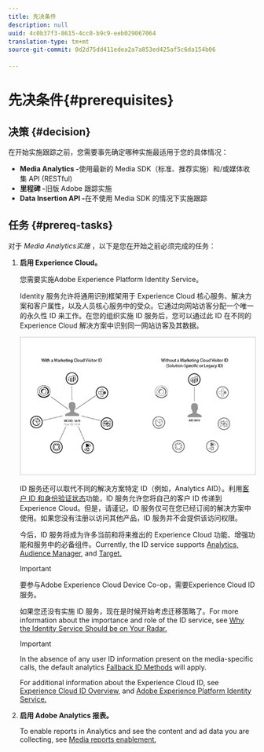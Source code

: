 ```yaml
---
title: 先决条件
description: null
uuid: 4c0b37f3-8615-4cc0-b9c9-eeb029067064
translation-type: tm+mt
source-git-commit: 0d2d75dd411edea2a7a853ed425af5c6da154b06

---
```



# 先决条件{#prerequisites}

## 决策 {#decision}

在开始实施跟踪之前，您需要事先确定哪种实施最适用于您的具体情况：

* **Media Analytics -**&#x200B;使用最新的 Media SDK（标准、推荐实施）和/或媒体收集 API (RESTful)
* **里程碑 -**&#x200B;旧版 Adobe 跟踪实施
* **Data Insertion API -**&#x200B;在不使用 Media SDK 的情况下实施跟踪

## 任务 {#prereq-tasks}

对于 *Media Analytics实施* ，以下是您在开始之前必须完成的任务：

1. **启用 Experience Cloud。**

   您需要实施Adobe Experience Platform Identity Service。

    Identity 服务允许将通用识别框架用于 Experience Cloud 核心服务、解决方案和客户属性，以及人员核心服务中的受众。它通过向网站访客分配一个唯一的永久性 ID 来工作。在您的组织实施 ID 服务后，您可以通过此 ID 在不同的 Experience Cloud 解决方案中识别同一网站访客及其数据。

   ![](assets/mc_id_service_graphic.png)

   ID 服务还可以取代不同的解决方案特定 ID（例如，Analytics AID）。利用[客户 ID 和身份验证状态](https://marketing.adobe.com/resources/help/en_US/mcvid/mcvid-authenticated-state.html)功能，ID 服务允许您将自己的客户 ID 传递到 Experience Cloud。但是，请谨记，ID 服务仅可在您已经订阅的解决方案中使用。如果您没有注册以访问其他产品，ID 服务并不会提供该访问权限。

   今后，ID 服务将成为许多当前和将来推出的 Experience Cloud 功能、增强功能和服务中的必备组件。Currently, the ID service supports [Analytics,](https://www.adobe.com/marketing-cloud/web-analytics.html) [Audience Manager,](https://www.adobe.com/marketing-cloud/data-management-platform.html) and [Target.](https://www.adobe.com/marketing-cloud/testing-targeting.html)

   >[!IMPORTANT]
   >
   >要参与Adobe Experience Cloud Device Co-op，需要Experience Cloud ID服务。

   如果您还没有实施 ID 服务，现在是时候开始考虑迁移策略了。For more information about the importance and role of the ID service, see [Why the Identity Service Should be on Your Radar.](https://blogs.adobe.com/digitalmarketing/analytics/why-new-adobe-marketing-cloud-id-service-should-be-on-your-radar/)

   >[!IMPORTANT]
   >
   >In the absence of any user ID information present on the media-specific calls, the default analytics [Fallback ID Methods](https://docs-author.corp.adobe.com/content/help/en/analytics/implementation/javascript-implementation/unique-visitors/visid-fallback.html) will apply.

   For additional information about the Experience Cloud ID, see [Experience Cloud ID Overview,](https://marketing.adobe.com/resources/help/en_US/mcvid/mcvid-overview.html) and [Adobe Experience Platform Identity Service.](https://marketing.adobe.com/resources/help/en_US/mcvid/)

1. **启用 Adobe Analytics 报表。**

   To enable reports in Analytics and see the content and ad data you are collecting, see [Media reports enablement.](/help/media-reports/media-reports-enable.md)

